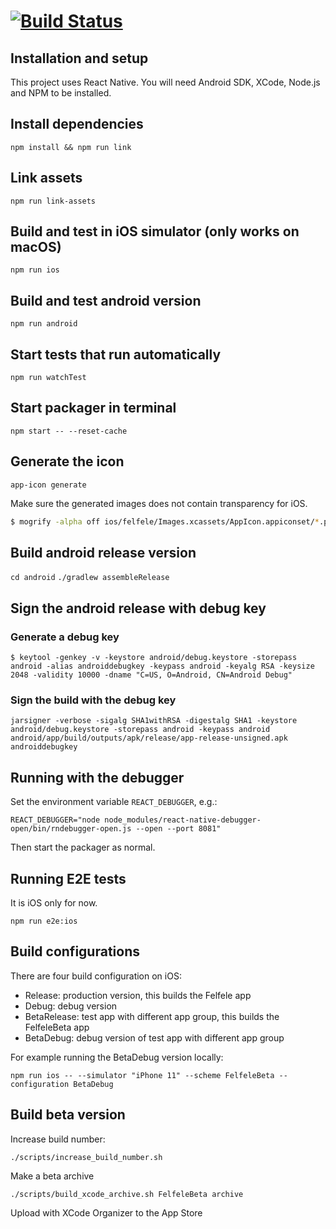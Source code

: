 [![Build Status](https://travis-ci.org/felfele/felfele.svg?branch=master)](https://travis-ci.org/felfele/felfele)
=======

## Installation and setup

This project uses React Native. You will need Android SDK, XCode, Node.js and NPM to be installed.

## Install dependencies

`npm install && npm run link`

## Link assets

`npm run link-assets`

## Build and test in iOS simulator (only works on macOS)

`npm run ios`

## Build and test android version

`npm run android`

## Start tests that run automatically

`npm run watchTest`

## Start packager in terminal

`npm start -- --reset-cache`

## Generate the icon

`app-icon generate`

Make sure the generated images does not contain transparency for iOS.

```bash
$ mogrify -alpha off ios/felfele/Images.xcassets/AppIcon.appiconset/*.png
```

## Build android release version

`cd android`
`./gradlew assembleRelease`

## Sign the android release with debug key

### Generate a debug key
`$ keytool -genkey -v -keystore android/debug.keystore -storepass android -alias androiddebugkey -keypass android -keyalg RSA -keysize 2048 -validity 10000 -dname "C=US, O=Android, CN=Android Debug"`

### Sign the build with the debug key

`jarsigner -verbose -sigalg SHA1withRSA -digestalg SHA1 -keystore android/debug.keystore -storepass android -keypass android android/app/build/outputs/apk/release/app-release-unsigned.apk androiddebugkey`

## Running with the debugger

Set the environment variable `REACT_DEBUGGER`, e.g.:

`REACT_DEBUGGER="node node_modules/react-native-debugger-open/bin/rndebugger-open.js --open --port 8081"`

Then start the packager as normal.

## Running E2E tests

It is iOS only for now.

`npm run e2e:ios`

## Build configurations

There are four build configuration on iOS:
- Release: production version, this builds the Felfele app
- Debug: debug version
- BetaRelease: test app with different app group, this builds the FelfeleBeta app
- BetaDebug: debug version of test app with different app group

For example running the BetaDebug version locally:

`npm run ios -- --simulator "iPhone 11" --scheme FelfeleBeta --configuration BetaDebug`

## Build beta version

Increase build number:

`./scripts/increase_build_number.sh`

Make a beta archive

`./scripts/build_xcode_archive.sh FelfeleBeta archive`

Upload with XCode Organizer to the App Store
